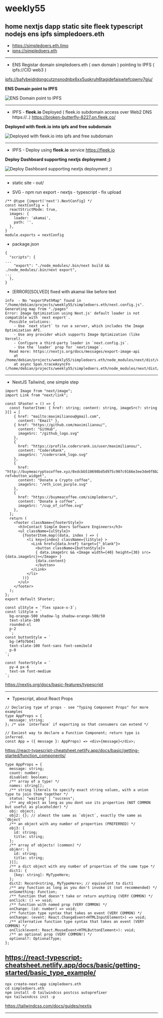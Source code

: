 # weekly55
home nextjs dapp static site fleek typescript nodejs ens ipfs simpledoers.eth
----
- <https://simpledoers.eth.limo> 
- [ipns://simpledoers.eth](ipns://simpledoers.eth)
----
- ENS Registar domain simpledoers.eth ( own domain ) pointing to IPFS ( ipfs://CID web3 )
  
<ipfs://bafybeidrdqngcutznsnodnbx6xx5uqkruh6tagidefaiswtefcqwnv7gju/>

**ENS Domain point to IPFS**

![ENS Domain point to IPFS](https://github.com/maximilianou/weekly55/blob/main/img/deploy_ens_domain_ipfs_20220629183431.png?raw=true "ENS Domain point to IPFS")


----
- IPFS - **fleek.io** Deployed ( fleek.io subdomain access over Web2 DNS https://..)
<https://broken-butterfly-8227.on.fleek.co/>

**Deployed with fleek.io into ipfs and free subdomain**

![Deployed with fleek.io into ipfs and free subdomain](https://github.com/maximilianou/weekly55/blob/main/img/deployed_first_time_20220629183343.png?raw=true "Deployed with fleek.io into ipfs and free subdomain")

----
- IPFS - Deploy using **fleek.io** service
<https://fleek.io>

**Deploy Dashboard supporting nextjs deployment ;)**

![Deploy Dashboard supporting nextjs deployment ;)](https://raw.githubusercontent.com/maximilianou/weekly55/main/img/deploy_fleekio_dashboard_20220629180000.png "Deploy Dashboard supporting nextjs deployment ;)" )

----
- static site - out/ 
  
- SVG - npm run export - nextjs - typescript - fix upload

```tsx
/** @type {import('next').NextConfig} */
const nextConfig = {
  reactStrictMode: true,
  images: {
    loader: 'akamai',
    path: '',
  },  
}
module.exports = nextConfig
```
- package.json
```tsx
{
  "scripts": {
...
    "export": "./node_modules/.bin/next build && ./node_modules/.bin/next export",
...
  },
}
```

- [ERROR][SOLVED] fixed with akamai like before text
```
info  - No "exportPathMap" found in "/home/debian/projects/weekly55/simpledoers.eth/next.config.js". Generating map from "./pages"
Error: Image Optimization using Next.js' default loader is not compatible with `next export`.
  Possible solutions:
    - Use `next start` to run a server, which includes the Image Optimization API.
    - Use any provider which supports Image Optimization (like Vercel).
    - Configure a third-party loader in `next.config.js`.
    - Use the `loader` prop for `next/image`.
  Read more: https://nextjs.org/docs/messages/export-image-api
    at /home/debian/projects/weekly55/simpledoers.eth/node_modules/next/dist/export/index.js:157:23
    at async Span.traceAsyncFn (/home/debian/projects/weekly55/simpledoers.eth/node_modules/next/dist/trace/trace.js:79:20)
```

----
- NextJS Tailwind, one simple step
```tsx
import Image from "next/image";
import Link from "next/link";

const SFooter = () => {
  const footerItem: { href: string; content: string, imageSrc?: string }[] = [
    { href: "mailto:maximilianou@gmail.com", 
      content: "Email" },
    { href: "https://github.com/maximilianou/", 
      content: "GitHub",
      imageSrc: "/github_logo.svg" 
    },
    {
      href: "https://profile.codersrank.io/user/maximilianou/",
      content: "CodersRank",
      imageSrc: "/codersrank_logo.svg" 
    },
    {
      href: "http://buymeacryptocoffee.xyz/0xdcbb510698bd5d975c907c9166e3ee3de0f8b21b?ref=button_widget",
      content: "Donate a Crypto coffee",
      imageSrc: "/eth_icon_purple.svg" 
    },
    {
      href: "https://buymeacoffee.com/simpledoers/",
      content: "Donate a coffee",
      imageSrc: "/cup_of_coffee.svg" 
    },
  ];
  return (
    <footer className={footerStyle}>
      <h3>Contact Simple Doers Software Engineers</h3>
      <ul className={ulStyle}>
        {footerItem.map((data, index ) => (
          <li key={index} className={liStyle} >
            <Link href={data.href} target={"_blank"}>
              <button className={buttonStyle}>
              { data.imageSrc && <Image width={40} height={30} src={data.imageSrc}></Image> }
              {data.content}
              </button>
            </Link>
          </li>
        ))}
      </ul>
    </footer>
  );
};
export default SFooter;

const ulStyle = `flex space-x-3`;
const liStyle = `
  bg-orange-500 shadow-lg shadow-orange-500/50
  text-slate-100
  rounded-xl
  p-2 
  `;
const buttonStyle = `
  bg-[#fb7b04] 
  text-slate-100 font-sans font-semibold
  p-0
`;

const footerStyle = `
  py-4 px-6 
  text-sm font-medium
`;
```
<https://nextjs.org/docs/basic-features/typescript>

----
- Typescript, about React Props 
```tsx
// Declaring type of props - see "Typing Component Props" for more examples
type AppProps = {
  message: string;
}; /* use `interface` if exporting so that consumers can extend */

// Easiest way to declare a Function Component; return type is inferred.
const App = ({ message }: AppProps) => <div>{message}</div>;
```
<https://react-typescript-cheatsheet.netlify.app/docs/basic/getting-started/function_components/>

```tsx
type AppProps = {
  message: string;
  count: number;
  disabled: boolean;
  /** array of a type! */
  names: string[];
  /** string literals to specify exact string values, with a union type to join them together */
  status: "waiting" | "success";
  /** any object as long as you dont use its properties (NOT COMMON but useful as placeholder) */
  obj: object;
  obj2: {}; // almost the same as `object`, exactly the same as `Object`
  /** an object with any number of properties (PREFERRED) */
  obj3: {
    id: string;
    title: string;
  };
  /** array of objects! (common) */
  objArr: {
    id: string;
    title: string;
  }[];
  /** a dict object with any number of properties of the same type */
  dict1: {
    [key: string]: MyTypeHere;
  };
  dict2: Record<string, MyTypeHere>; // equivalent to dict1
  /** any function as long as you don't invoke it (not recommended) */
  onSomething: Function;
  /** function that doesn't take or return anything (VERY COMMON) */
  onClick: () => void;
  /** function with named prop (VERY COMMON) */
  onChange: (id: number) => void;
  /** function type syntax that takes an event (VERY COMMON) */
  onChange: (event: React.ChangeEvent<HTMLInputElement>) => void;
  /** alternative function type syntax that takes an event (VERY COMMON) */
  onClick(event: React.MouseEvent<HTMLButtonElement>): void;
  /** an optional prop (VERY COMMON!) */
  optional?: OptionalType;
};
```
<https://react-typescript-cheatsheet.netlify.app/docs/basic/getting-started/basic_type_example/>
----

```tsx
npx create-next-app simpledoers.eth
cd simpledoers.eth
npm install -D tailwindcss postcss autoprefixer
npx tailwindcss init -p
```
<https://tailwindcss.com/docs/guides/nextjs>


----
